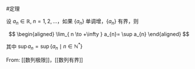 #定理 

设 $a_{n}\in \mathbb{R},\;n=1,2,\dots$，如果 $\{ a_{n} \}$ 单调增，$\{ a_{n} \}$ 有界，则

$$
\begin{aligned}
\lim_{ n \to +\infty } a_{n}= \sup a_{n}
\end{aligned}
$$

其中 $\sup a_{n}=\sup \{ a_{n} \mid n\in \mathbb{N}^{*} \}$

From: [[数列极限]]，[[数列有界]]